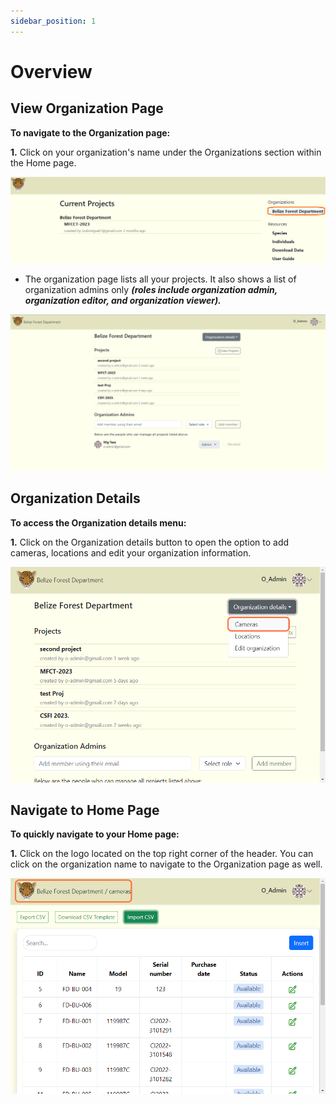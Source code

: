 ```yaml
---
sidebar_position: 1
---
```


# Overview


## View Organization Page

**To navigate to the Organization page:**

**1.** Click on your organization's name under the Organizations section within the Home page. 

![](../getting-started-images/organization-page/nav-org-page.png)

- The organization page lists all your projects. It also shows a list of organization admins only ***(roles include organization admin, organization editor, and organization viewer).***

<!-- Picture Here -->
![](../getting-started-images/organization-page/org-page.png)



## Organization Details  

**To access the Organization details menu:**

**1.** Click on the Organization details button to open the option to add cameras, locations and edit your organization information.

<!-- Picture Here -->
![](../getting-started-images/organization-page/org-details.png)



## Navigate to Home Page

**To quickly navigate to your Home page:**

**1.** Click on the logo located on the top right corner of the header. You can click on the organization name to navigate to the Organization page as well.

<!-- Picture Here -->
![](../getting-started-images/organization-page/head-to-homepage.png)
